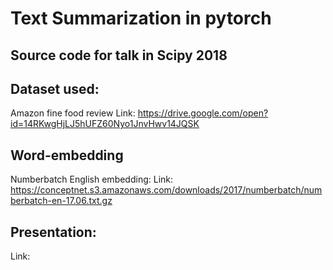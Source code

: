 # Text Summarization in pytorch

## Source code for talk in Scipy 2018

## Dataset used:
Amazon fine food review
Link: https://drive.google.com/open?id=14RKwgHjLJ5hUFZ60Nyo1JnvHwv14JQSK

## Word-embedding
Numberbatch English embedding:
Link: https://conceptnet.s3.amazonaws.com/downloads/2017/numberbatch/numberbatch-en-17.06.txt.gz

## Presentation:
Link: 

